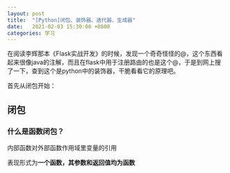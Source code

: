 ```yaml
---
layout: post
title:  "[Python]闭包、装饰器、迭代器、生成器"
date:   2021-02-03 15:30:00 +0800
categories: 学习
---
```


在阅读李辉那本《Flask实战开发》的时候，发现一个奇奇怪怪的@，这个东西看起来很像java的注解，而且在flask中用于注册路由的也是这个@，于是到网上搜了一下，查到这个是python中的装饰器，干脆看看它的原理吧。

首先从闭包开始：

## 闭包

### 什么是函数闭包？

内部函数对外部函数作用域里变量的引用

表现形式为**一个函数，其参数和返回值均为函数**

